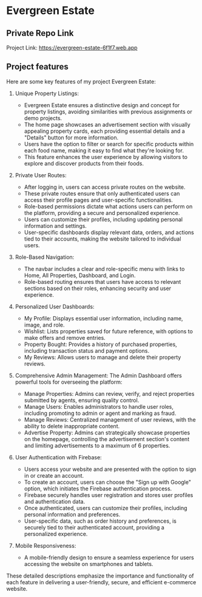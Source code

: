 # Evergreen Estate

## Private Repo Link
Project Link: [https://evergreen-estate-6f1f7.web.app ](https://evergreen-estate-6f1f7.web.app )



## Project features

Here are some key features of my project Evergreen Estate:

1. Unique Property Listings:

    * Evergreen Estate ensures a distinctive design and concept for property listings, avoiding similarities with previous assignments or demo projects.
    * The home page showcases an advertisement section with visually appealing property cards, each providing essential details and a "Details" button for more information.
    * Users have the option to filter or search for specific products within each food name, making it easy to find what they're looking for.
    * This feature enhances the user experience by allowing visitors to explore and discover products from their foods.

2. Private User Routes:

    * After logging in, users can access private routes on the website.
    * These private routes ensure that only authenticated users can access their profile pages and user-specific functionalities.
    * Role-based permissions dictate what actions users can perform on the platform, providing a secure and personalized experience.
    * Users can customize their profiles, including updating personal information and settings.
    * User-specific dashboards display relevant data, orders, and actions tied to their accounts, making the website tailored to individual users.


3. Role-Based Navigation:

    * The navbar includes a clear and role-specific menu with links to Home, All Properties, Dashboard, and Login.
    * Role-based routing ensures that users have access to relevant sections based on their roles, enhancing security and user experience.


4. Personalized User Dashboards:

    * My Profile: Displays essential user information, including name, image, and role.
    * Wishlist: Lists properties saved for future reference, with options to make offers and remove entries.
    * Property Bought: Provides a history of purchased properties, including transaction status and payment options.
    * My Reviews: Allows users to manage and delete their property reviews.


5. Comprehensive Admin Management:
    The Admin Dashboard offers powerful tools for overseeing the platform:

    * Manage Properties: Admins can review, verify, and reject properties submitted by agents, ensuring quality control.
    * Manage Users: Enables administrators to handle user roles, including promoting to admin or agent and marking as fraud.
    * Manage Reviews: Centralized management of user reviews, with the ability to delete inappropriate content.
    * Advertise Property: Admins can strategically showcase properties on the homepage, controlling the advertisement section's content and limiting advertisements to a maximum of 6 properties.



6. User Authentication with Firebase:

    * Users access your website and are presented with the option to sign in or create an account.
    * To create an account, users can choose the "Sign up with Google" option, which initiates the Firebase authentication process.
    * Firebase securely handles user registration and stores user profiles and authentication data.
    * Once authenticated, users can customize their profiles, including personal information and preferences.
    * User-specific data, such as order history and preferences, is securely tied to their authenticated account, providing a personalized experience.


7. Mobile Responsiveness:

    * A mobile-friendly design to ensure a seamless experience for users accessing the website on smartphones and tablets.


These detailed descriptions emphasize the importance and functionality of each feature in delivering a user-friendly, secure, and efficient e-commerce website.